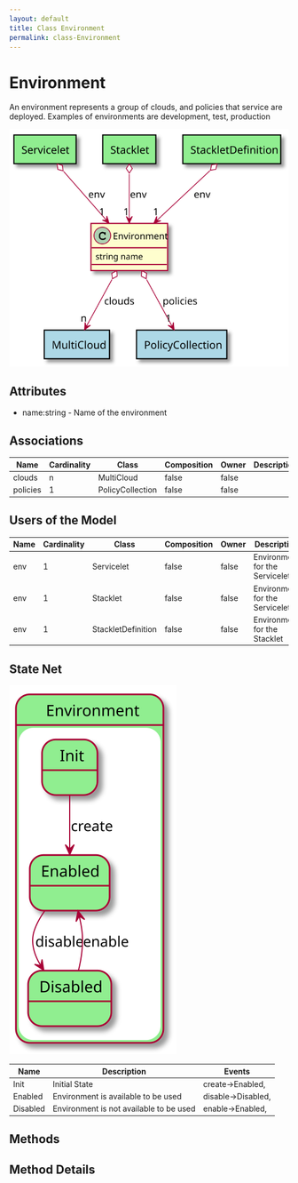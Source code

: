 ```yaml
---
layout: default
title: Class Environment
permalink: class-Environment
---
```


# Environment

An environment represents a group of clouds, and policies that service are deployed. Examples of environments are development, test, production

![Logical Diagram](./logical.svg)

## Attributes

* name:string - Name of the environment


## Associations

| Name | Cardinality | Class | Composition | Owner | Description |
| --- | --- | --- | --- | --- | --- |
| clouds | n | MultiCloud | false | false |  |
| policies | 1 | PolicyCollection | false | false |  |


## Users of the Model

| Name | Cardinality | Class | Composition | Owner | Description |
| --- | --- | --- | --- | --- | --- |
| env | 1 | Servicelet | false | false | Environment for the Servicelet |
| env | 1 | Stacklet | false | false | Environment for the Servicelet |
| env | 1 | StackletDefinition | false | false | Environment for the Stacklet |



## State Net
![State Net Diagram](./statenet.svg)

| Name | Description | Events |
| --- | --- | --- |
| Init | Initial State | create-&gt;Enabled,  |
| Enabled | Environment is available to be used | disable-&gt;Disabled,  |
| Disabled | Environment is not available to be used | enable-&gt;Enabled,  |



## Methods


<h2>Method Details</h2>
    

